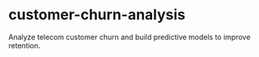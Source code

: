 # customer-churn-analysis
Analyze telecom customer churn and build predictive models to improve retention.
